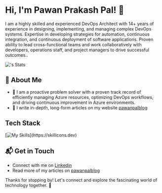 # Hi, I'm Pawan Prakash Pal! 👋

I am a highly skilled and experienced DevOps Architect with 14+ years of experience in designing, implementing, and managing complex DevOps systems. Expertise in developing strategies for automation, continuous integration, and continuous deployment of software applications. Proven ability to lead cross-functional teams and work collaboratively with developers, operations staff, and project managers to drive successful outcomes..

![<username>'s Stats](https://github-readme-stats.vercel.app/api?username=pawanprakashpal&theme=vue-dark&show_icons=true&hide_border=true&count_private=true)

## 🚀 About Me

- 🔭 I am a proactive problem solver with a proven track record of efficiently managing Azure resources, optimizing DevOps workflows, and driving continuous improvement in Azure environments.
- 📝 I write in-depth, long-form articles on my website [pawanpalblog](https://pawanpalblog.wordpress.com/)

## Tech Stack
[![My Skills]([https://skillicons.dev/icons?i=c#,js,html,css,wasm](https://skillicons.dev/icons?i=azure,ps,terraform,ansible,cs,docker,kubernetes,dotnet,py,git,github,githubactions,powershell,html,css,react,js,jquery,vscode,visualstudio))](https://skillicons.dev)

## 📬 Get in Touch

- Connect with me on [Linkedin](https://www.linkedin.com/in/pawanprakashpal/)
- Read more of my articles on [pawanpalblog](https://pawanpalblog.wordpress.com/)

Thanks for stopping by! Let's connect and explore the fascinating world of technology together. 🚀
